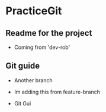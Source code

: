# PracticeGit
## Readme for the project

- Coming from 'dev-rob'
## Git guide

- Another branch

- Im adding this from feature-branch

- Git Gui
